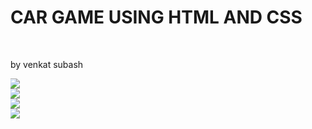 
<!DOCTYPE html>
<!-- saved from url=(0053)file:///C:/Users/vudut/OneDrive/Documents/venkat.html -->
<html><head><meta http-equiv="Content-Type" content="text/html; charset=windows-1252">
    <title>CAR GAME USING HTML AND CSS</title>
    <link rel="stylesheet" href="./CAR GAME USING HTML AND CSS_files/style1.css">
  </head>
<body>
    <h1>CAR GAME USING HTML AND CSS</h1><br>
<p>by venkat subash</p>
    <marquee direction="right" scrollamount="25" onmouseover="stop()" onmouseout="start()">
        <img src="./CAR GAME USING HTML AND CSS_files/car.jpg">
    </marquee>
    <br>
    <marquee direction="right" scrollamount="25" onmouseover="stop()" onmouseout="start()">
        <img src="./CAR GAME USING HTML AND CSS_files/car.jpg">
    </marquee>
    <br>
    <marquee direction="right" scrollamount="25" onmouseover="stop()" onmouseout="start()">
        <img src="./CAR GAME USING HTML AND CSS_files/car.jpg">
    </marquee>
    <br>
    <marquee direction="right" scrollamount="25" onmouseover="stop()" onmouseout="start()">
        <img src="./CAR GAME USING HTML AND CSS_files/car.jpg">
    </marquee>

</body></html>
